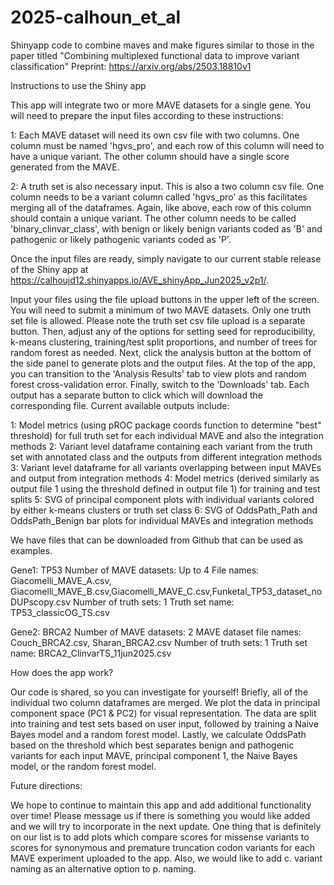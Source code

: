 # 2025-calhoun_et_al
Shinyapp code to combine maves and make figures similar to those in the paper titled "Combining multiplexed functional data to improve variant classification" Preprint: https://arxiv.org/abs/2503.18810v1


Instructions to use the Shiny app

This app will integrate two or more MAVE datasets for a single gene. You will need to prepare the input files according to these instructions:

1: Each MAVE dataset will need its own csv file with two columns. One column must be named 'hgvs_pro', and each row of this column will need to have a unique variant. The other column should have a single score generated from the MAVE.

2: A truth set is also necessary input. This is also a two column csv file. One column needs to be a variant column called 'hgvs_pro' as this facilitates merging all of the dataframes. Again, like above, each row of this column should contain a unique variant. The other column needs to be called 'binary_clinvar_class', with benign or likely benign variants coded as 'B' and pathogenic or likely pathogenic variants coded as 'P'.

Once the input files are ready, simply navigate to our current stable release of the Shiny app at https://calhoujd12.shinyapps.io/AVE_shinyApp_Jun2025_v2p1/.

Input your files using the file upload buttons in the upper left of the screen. You will need to submit a minimum of two MAVE datasets. Only one truth set file is allowed. Please note the truth set csv file upload is a separate button.  Then, adjust any of the options for setting seed for reproducibility, k-means clustering, training/test split proportions, and number of trees for random forest as needed. Next, click the analysis button at the bottom of the side panel to generate plots and the output files. At the top of the app, you can transition to the 'Analysis Results' tab to view plots and random forest cross-validation error. Finally, switch to the 'Downloads' tab. Each output has a separate button to click which will download the corresponding file. Current available outputs include:

1: Model metrics (using pROC package coords function to determine "best" threshold) for full truth set for each individual MAVE and also the integration methods
2: Variant level dataframe containing each variant from the truth set with annotated class and the outputs from different integration methods
3: Variant level dataframe for all variants overlapping between input MAVEs and output from integration methods
4: Model metrics (derived similarly as output file 1 using the threshold defined in output file 1) for training and test splits
5: SVG of principal component plots with individual variants colored by either k-means clusters or truth set class
6: SVG of OddsPath_Path and OddsPath_Benign bar plots for individual MAVEs and integration methods

We have files that can be downloaded from Github that can be used as examples.

Gene1: TP53
Number of MAVE datasets: Up to 4
File names: Giacomelli_MAVE_A.csv, Giacomelli_MAVE_B.csv,Giacomelli_MAVE_C.csv,Funketal_TP53_dataset_noDUPscopy.csv
Number of truth sets: 1
Truth set name: TP53_classicOG_TS.csv

Gene2: BRCA2
Number of MAVE datasets: 2
MAVE dataset file names: Couch_BRCA2.csv, Sharan_BRCA2.csv
Number of truth sets: 1
Truth set name: BRCA2_ClinvarTS_11jun2025.csv

How does the app work?

Our code is shared, so you can investigate for yourself! Briefly, all of the individual two column dataframes are merged. We plot the data in principal component space (PC1 & PC2) for visual representation. The data are split into training and test sets based on user input, followed by training a Naive Bayes model and a random forest model. Lastly, we calculate OddsPath based on the threshold which best separates benign and pathogenic variants for each input MAVE, principal component 1, the Naive Bayes model, or the random forest model. 

Future directions:

We hope to continue to maintain this app and add additional functionality over time! Please message us if there is something you would like added and we will try to incorporate in the next update. One thing that is definitely on our list is to add plots which compare scores for missense variants to scores for synonymous and premature truncation codon variants for each MAVE experiment uploaded to the app. Also, we would like to add c. variant naming as an alternative option to p. naming. 

